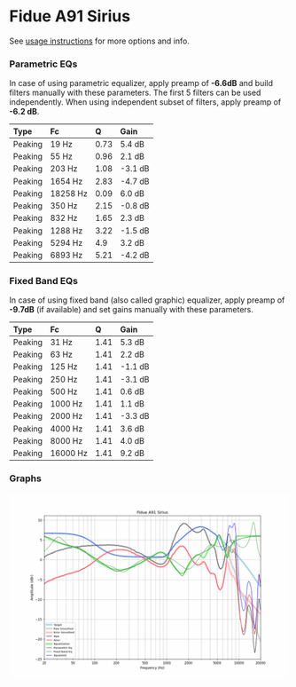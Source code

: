 # Fidue A91 Sirius
See [usage instructions](https://github.com/jaakkopasanen/AutoEq#usage) for more options and info.

### Parametric EQs
In case of using parametric equalizer, apply preamp of **-6.6dB** and build filters manually
with these parameters. The first 5 filters can be used independently.
When using independent subset of filters, apply preamp of **-6.2 dB**.

| Type    | Fc       |    Q | Gain    |
|:--------|:---------|:-----|:--------|
| Peaking | 19 Hz    | 0.73 | 5.4 dB  |
| Peaking | 55 Hz    | 0.96 | 2.1 dB  |
| Peaking | 203 Hz   | 1.08 | -3.1 dB |
| Peaking | 1654 Hz  | 2.83 | -4.7 dB |
| Peaking | 18258 Hz | 0.09 | 6.0 dB  |
| Peaking | 350 Hz   | 2.15 | -0.8 dB |
| Peaking | 832 Hz   | 1.65 | 2.3 dB  |
| Peaking | 1288 Hz  | 3.22 | -1.5 dB |
| Peaking | 5294 Hz  | 4.9  | 3.2 dB  |
| Peaking | 6893 Hz  | 5.21 | -4.2 dB |

### Fixed Band EQs
In case of using fixed band (also called graphic) equalizer, apply preamp of **-9.7dB**
(if available) and set gains manually with these parameters.

| Type    | Fc       |    Q | Gain    |
|:--------|:---------|:-----|:--------|
| Peaking | 31 Hz    | 1.41 | 5.3 dB  |
| Peaking | 63 Hz    | 1.41 | 2.2 dB  |
| Peaking | 125 Hz   | 1.41 | -1.1 dB |
| Peaking | 250 Hz   | 1.41 | -3.1 dB |
| Peaking | 500 Hz   | 1.41 | 0.6 dB  |
| Peaking | 1000 Hz  | 1.41 | 1.1 dB  |
| Peaking | 2000 Hz  | 1.41 | -3.3 dB |
| Peaking | 4000 Hz  | 1.41 | 3.6 dB  |
| Peaking | 8000 Hz  | 1.41 | 4.0 dB  |
| Peaking | 16000 Hz | 1.41 | 9.2 dB  |

### Graphs
![](./Fidue%20A91%20Sirius.png)